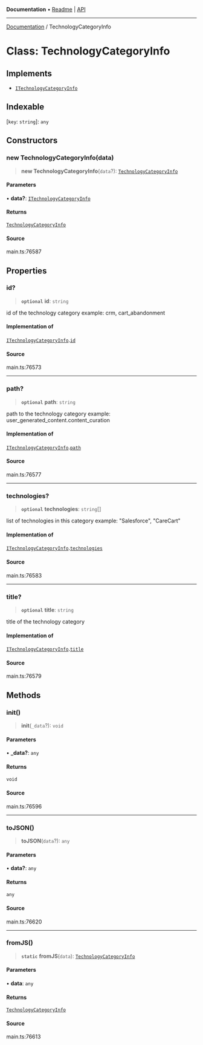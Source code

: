**Documentation** • [Readme](../README.md) \| [API](../globals.md)

***

[Documentation](../README.md) / TechnologyCategoryInfo

# Class: TechnologyCategoryInfo

## Implements

- [`ITechnologyCategoryInfo`](../interfaces/ITechnologyCategoryInfo.md)

## Indexable

 \[`key`: `string`\]: `any`

## Constructors

### new TechnologyCategoryInfo(data)

> **new TechnologyCategoryInfo**(`data`?): [`TechnologyCategoryInfo`](TechnologyCategoryInfo.md)

#### Parameters

• **data?**: [`ITechnologyCategoryInfo`](../interfaces/ITechnologyCategoryInfo.md)

#### Returns

[`TechnologyCategoryInfo`](TechnologyCategoryInfo.md)

#### Source

main.ts:76587

## Properties

### id?

> **`optional`** **id**: `string`

id of the technology category
example:
crm, cart_abandonment

#### Implementation of

[`ITechnologyCategoryInfo`](../interfaces/ITechnologyCategoryInfo.md).[`id`](../interfaces/ITechnologyCategoryInfo.md#id)

#### Source

main.ts:76573

***

### path?

> **`optional`** **path**: `string`

path to the technology category
example:
user_generated_content.content_curation

#### Implementation of

[`ITechnologyCategoryInfo`](../interfaces/ITechnologyCategoryInfo.md).[`path`](../interfaces/ITechnologyCategoryInfo.md#path)

#### Source

main.ts:76577

***

### technologies?

> **`optional`** **technologies**: `string`[]

list of technologies in this category
example:
"Salesforce", "CareCart"

#### Implementation of

[`ITechnologyCategoryInfo`](../interfaces/ITechnologyCategoryInfo.md).[`technologies`](../interfaces/ITechnologyCategoryInfo.md#technologies)

#### Source

main.ts:76583

***

### title?

> **`optional`** **title**: `string`

title of the technology category

#### Implementation of

[`ITechnologyCategoryInfo`](../interfaces/ITechnologyCategoryInfo.md).[`title`](../interfaces/ITechnologyCategoryInfo.md#title)

#### Source

main.ts:76579

## Methods

### init()

> **init**(`_data`?): `void`

#### Parameters

• **\_data?**: `any`

#### Returns

`void`

#### Source

main.ts:76596

***

### toJSON()

> **toJSON**(`data`?): `any`

#### Parameters

• **data?**: `any`

#### Returns

`any`

#### Source

main.ts:76620

***

### fromJS()

> **`static`** **fromJS**(`data`): [`TechnologyCategoryInfo`](TechnologyCategoryInfo.md)

#### Parameters

• **data**: `any`

#### Returns

[`TechnologyCategoryInfo`](TechnologyCategoryInfo.md)

#### Source

main.ts:76613
